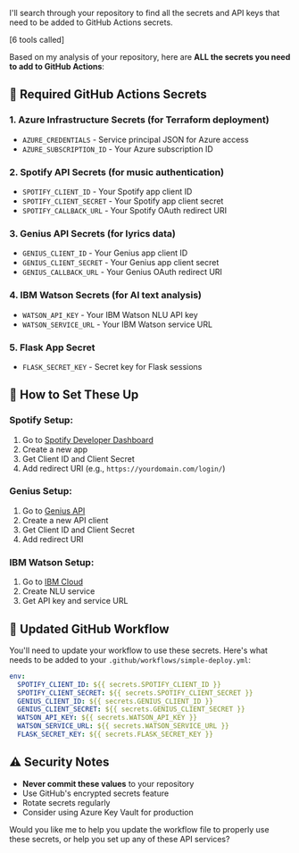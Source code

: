 I'll search through your repository to find all the secrets and API keys that need to be added to GitHub Actions secrets.


[6 tools called]

Based on my analysis of your repository, here are **ALL the secrets you need to add to GitHub Actions**:

## 🔐 Required GitHub Actions Secrets

### 1. **Azure Infrastructure Secrets** (for Terraform deployment)
- `AZURE_CREDENTIALS` - Service principal JSON for Azure access
- `AZURE_SUBSCRIPTION_ID` - Your Azure subscription ID

### 2. **Spotify API Secrets** (for music authentication)
- `SPOTIFY_CLIENT_ID` - Your Spotify app client ID
- `SPOTIFY_CLIENT_SECRET` - Your Spotify app client secret
- `SPOTIFY_CALLBACK_URL` - Your Spotify OAuth redirect URI

### 3. **Genius API Secrets** (for lyrics data)
- `GENIUS_CLIENT_ID` - Your Genius app client ID  
- `GENIUS_CLIENT_SECRET` - Your Genius app client secret
- `GENIUS_CALLBACK_URL` - Your Genius OAuth redirect URI

### 4. **IBM Watson Secrets** (for AI text analysis)
- `WATSON_API_KEY` - Your IBM Watson NLU API key
- `WATSON_SERVICE_URL` - Your IBM Watson service URL

### 5. **Flask App Secret**
- `FLASK_SECRET_KEY` - Secret key for Flask sessions

## 📝 How to Set These Up

### **Spotify Setup:**
1. Go to [Spotify Developer Dashboard](https://developer.spotify.com/dashboard)
2. Create a new app
3. Get Client ID and Client Secret
4. Add redirect URI (e.g., `https://yourdomain.com/login/`)

### **Genius Setup:**
1. Go to [Genius API](https://genius.com/api-clients)
2. Create a new API client
3. Get Client ID and Client Secret
4. Add redirect URI

### **IBM Watson Setup:**
1. Go to [IBM Cloud](https://cloud.ibm.com/catalog/services/natural-language-understanding)
2. Create NLU service
3. Get API key and service URL

## 🚀 Updated GitHub Workflow

You'll need to update your workflow to use these secrets. Here's what needs to be added to your `.github/workflows/simple-deploy.yml`:

```yaml
env:
  SPOTIFY_CLIENT_ID: ${{ secrets.SPOTIFY_CLIENT_ID }}
  SPOTIFY_CLIENT_SECRET: ${{ secrets.SPOTIFY_CLIENT_SECRET }}
  GENIUS_CLIENT_ID: ${{ secrets.GENIUS_CLIENT_ID }}
  GENIUS_CLIENT_SECRET: ${{ secrets.GENIUS_CLIENT_SECRET }}
  WATSON_API_KEY: ${{ secrets.WATSON_API_KEY }}
  WATSON_SERVICE_URL: ${{ secrets.WATSON_SERVICE_URL }}
  FLASK_SECRET_KEY: ${{ secrets.FLASK_SECRET_KEY }}
```

## ⚠️ Security Notes

- **Never commit these values** to your repository
- Use GitHub's encrypted secrets feature
- Rotate secrets regularly
- Consider using Azure Key Vault for production

Would you like me to help you update the workflow file to properly use these secrets, or help you set up any of these API services?